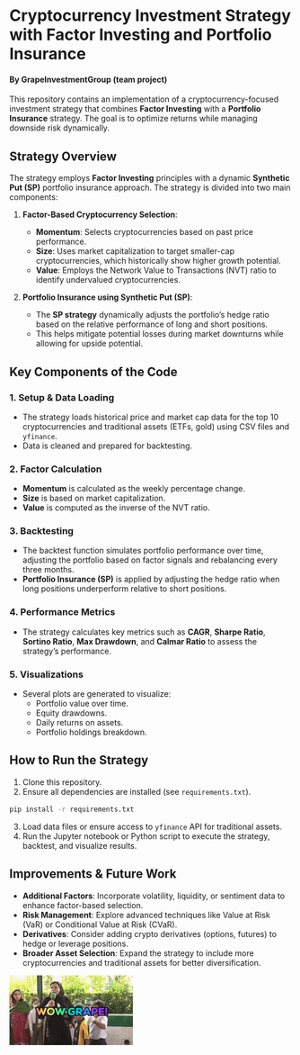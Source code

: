 # Cryptocurrency Investment Strategy with Factor Investing and Portfolio Insurance
#### By GrapeInvestmentGroup (team project)
This repository contains an implementation of a cryptocurrency-focused investment strategy that combines **Factor Investing** with a **Portfolio Insurance** strategy. The goal is to optimize returns while managing downside risk dynamically.

## Strategy Overview

The strategy employs **Factor Investing** principles with a dynamic **Synthetic Put (SP)** portfolio insurance approach. The strategy is divided into two main components:

1. **Factor-Based Cryptocurrency Selection**:
   - **Momentum**: Selects cryptocurrencies based on past price performance.
   - **Size**: Uses market capitalization to target smaller-cap cryptocurrencies, which historically show higher growth potential.
   - **Value**: Employs the Network Value to Transactions (NVT) ratio to identify undervalued cryptocurrencies.

2. **Portfolio Insurance using Synthetic Put (SP)**:
   - The **SP strategy** dynamically adjusts the portfolio’s hedge ratio based on the relative performance of long and short positions.
   - This helps mitigate potential losses during market downturns while allowing for upside potential.

## Key Components of the Code

### 1. **Setup & Data Loading**
   - The strategy loads historical price and market cap data for the top 10 cryptocurrencies and traditional assets (ETFs, gold) using CSV files and `yfinance`.
   - Data is cleaned and prepared for backtesting.
   
### 2. **Factor Calculation**
   - **Momentum** is calculated as the weekly percentage change.
   - **Size** is based on market capitalization.
   - **Value** is computed as the inverse of the NVT ratio.

### 3. **Backtesting**
   - The backtest function simulates portfolio performance over time, adjusting the portfolio based on factor signals and rebalancing every three months.
   - **Portfolio Insurance (SP)** is applied by adjusting the hedge ratio when long positions underperform relative to short positions.
   
### 4. **Performance Metrics**
   - The strategy calculates key metrics such as **CAGR**, **Sharpe Ratio**, **Sortino Ratio**, **Max Drawdown**, and **Calmar Ratio** to assess the strategy’s performance.
   
### 5. **Visualizations**
   - Several plots are generated to visualize:
     - Portfolio value over time.
     - Equity drawdowns.
     - Daily returns on assets.
     - Portfolio holdings breakdown.

## How to Run the Strategy

1. Clone this repository.
2. Ensure all dependencies are installed (see `requirements.txt`).
```bash
pip install -r requirements.txt
```
3. Load data files or ensure access to `yfinance` API for traditional assets.
4. Run the Jupyter notebook or Python script to execute the strategy, backtest, and visualize results.

## Improvements & Future Work

- **Additional Factors**: Incorporate volatility, liquidity, or sentiment data to enhance factor-based selection.
- **Risk Management**: Explore advanced techniques like Value at Risk (VaR) or Conditional Value at Risk (CVaR).
- **Derivatives**: Consider adding crypto derivatives (options, futures) to hedge or leverage positions.
- **Broader Asset Selection**: Expand the strategy to include more cryptocurrencies and traditional assets for better diversification.

![Grape Investment GIF](wowgrape.gif)
